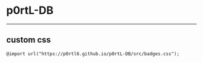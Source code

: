 # p0rtL-DB
---
## custom css
```@import url("https://p0rtl6.github.io/p0rtL-DB/src/badges.css");```
